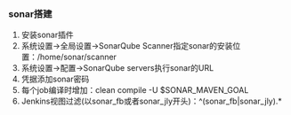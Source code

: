 ### sonar搭建
1. 安装sonar插件
2. 系统设置->全局设置->SonarQube Scanner指定sonar的安装位置：/home/sonar/scanner
3. 系统设置->配置->SonarQube servers执行sonar的URL
4. 凭据添加sonar密码
5. 每个job编译时增加：clean compile -U $SONAR_MAVEN_GOAL
6. Jenkins视图过滤(以sonar_fb或者sonar_jly开头)：^(sonar_fb|sonar_jly).*